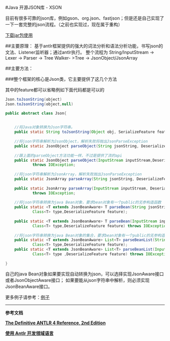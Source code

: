 #Java 开源JSON库 - XSON

目前有很多可靠的json库，例如gson、org.json、fastjson；但是还是自己实现了一下一套完整的json流程。（之前也实现过，现在属于重构）  

[下载jar包使用](target/json.jar)

##主要原理：
基于antlr框架提供的强大的词法分析和语法分析功能，书写json的文法、Listener监听器；通过antlr执行。
整个流程为
String/InputStream -> Lexer -> Parser -> Tree
Walker- >Tree -> JsonObject/JsonArray

##主要方法：

###整个框架的核心是Json类，它主要提供了这几个方法

其中的feature都可以省略例如下面代码都是可以的
```java
Json.toJsonString(object)
Json.toJsonString(object,null)
```


```java
public abstract class Json{
   
    
    //将Java对象转换为Json字符串。
    public static String toJsonString(Object obj, SerializeFeature feature);
    
    //将json字符串解析为JsonObject，解析失败将抛出JsonParseException
    public static JsonObject parseObject(String jsonString, DeserializeFeature feature);
    
    //跟上面的parseObject方法功能一样，不过是提供了流的api
    public static JsonObject parseObject(InputStream inputStream,DeserializeFeature feature) 
            throws IOException;
    
    //将json字符串解析为JsonArray，解析失败抛出JsonParseException
    public static JsonArray parseArray(String jsonString, DeserializeFeature feature);
    
    public static JsonArray parseArray(InputStream inputStream, DeserializeFeature feature) 
            throws IOException;
    
    //将json字符串转换为java Bean对象，要求bean对象有一个public的无参构造函数
    public static <T extends JsonBeanAware> T parseBean(String jsonString,
            Class<T> type,DeserializeFeature feature);
            
    public static <T extends JsonBeanAware> T parseBean(InputStream inputStream,
            Class<T> type,DeserializeFeature feature) throws IOException ;
    
    //将json字符串转换为java Bean对象的集合，要求bean对象有一个public的无参构造函数；返回的是一个ArrayList
    public static <T extends JsonBeanAware> List<T> parseBeanList(String jsonString,
            Class<T> type,DeserializeFeature feature);
    public static <T extends JsonBeanAware> List<T> parseBeanList(InputStream inputStream,
            Class<T> type ,DeserializeFeature feature) throws IOException;
    
}
```


自己的java Bean对象如果要实现自动转换为json，可以选择实现JsonAware接口或者JsonObjectAware接口；
如果要能从json字符串中解析，则必须实现JsonBeanAware接口。

更多例子请参考：[例子](src/test/java/com/xson)


---
**参考文档**

[**The Definitive ANTLR 4 Reference, 2nd Edition**](http://www.java1234.com/a/javabook/javabase/2015/0923/4973.html)  

[**使用 Antlr 开发领域语言**](http://www.ibm.com/developerworks/cn/java/j-lo-antlr/)